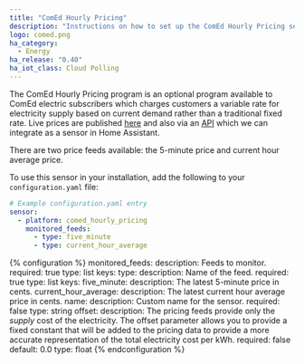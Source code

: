 ```yaml
---
title: "ComEd Hourly Pricing"
description: "Instructions on how to set up the ComEd Hourly Pricing sensor in Home Assistant."
logo: comed.png
ha_category:
  - Energy
ha_release: "0.40"
ha_iot_class: Cloud Polling
---
```


The ComEd Hourly Pricing program is an optional program available to ComEd electric subscribers which charges customers a variable rate for electricity supply based on current demand rather than a traditional fixed rate. Live prices are published [here](https://hourlypricing.comed.com/live-prices/) and also via an [API](https://hourlypricing.comed.com/hp-api/) which we can integrate as a sensor in Home Assistant.

There are two price feeds available: the 5-minute price and current hour average price.

To use this sensor in your installation, add the following to your `configuration.yaml` file:

```yaml
# Example configuration.yaml entry
sensor:
  - platform: comed_hourly_pricing
    monitored_feeds:
      - type: five_minute
      - type: current_hour_average
```

{% configuration %}
monitored_feeds:
  description: Feeds to monitor.
  required: true
  type: list
  keys:
    type:
      description: Name of the feed.
      required: true
      type: list
      keys:
        five_minute:
          description: The latest 5-minute price in cents.
        current_hour_average:
          description: The latest current hour average price in cents.
    name:
      description: Custom name for the sensor.
      required: false
      type: string
    offset:
      description: The pricing feeds provide only the *supply* cost of the electricity. The offset parameter allows you to provide a fixed constant that will be added to the pricing data to provide a more accurate representation of the total electricity cost per kWh.
      required: false
      default: 0.0
      type: float
{% endconfiguration %}
